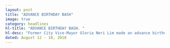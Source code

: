 ```yaml
---
layout: post
title: "ADVANCE BIRTHDAY BASH"
image: true
category: headlines
hl-title: "ADVANCE BIRTHDAY BASH. "
hl-desc: "Former City Vice-Mayor Gloria Neri Lim made an advance birthday celebration of her 90th natal day last night at her residence in Dao District this city with supporters from the different barangays in the city. Dr. Abe Lim and former City Mayor Dan Lim and their families joined the birthday bash. Another gathering is slated today at the MetroCentre Hotel for the former city official."
dated: August 12 - 18, 2018
---
```

